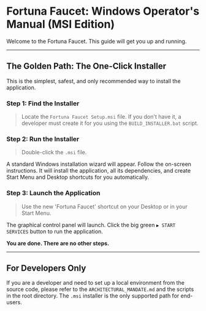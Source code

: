 # Fortuna Faucet: Windows Operator's Manual (MSI Edition)

Welcome to the Fortuna Faucet. This guide will get you up and running.

---

## The Golden Path: The One-Click Installer

This is the simplest, safest, and only recommended way to install the application.

### Step 1: Find the Installer

> Locate the `Fortuna Faucet Setup.msi` file. If you don't have it, a developer must create it for you using the `BUILD_INSTALLER.bat` script.

### Step 2: Run the Installer

> Double-click the `.msi` file.

A standard Windows installation wizard will appear. Follow the on-screen instructions. It will install the application, all its dependencies, and create Start Menu and Desktop shortcuts for you automatically.

### Step 3: Launch the Application

> Use the new 'Fortuna Faucet' shortcut on your Desktop or in your Start Menu.

The graphical control panel will launch. Click the big green `▶ START SERVICES` button to run the application.

**You are done. There are no other steps.**

---

## For Developers Only

If you are a developer and need to set up a local environment from the source code, please refer to the `ARCHITECTURAL_MANDATE.md` and the scripts in the root directory. The `.msi` installer is the only supported path for end-users.
